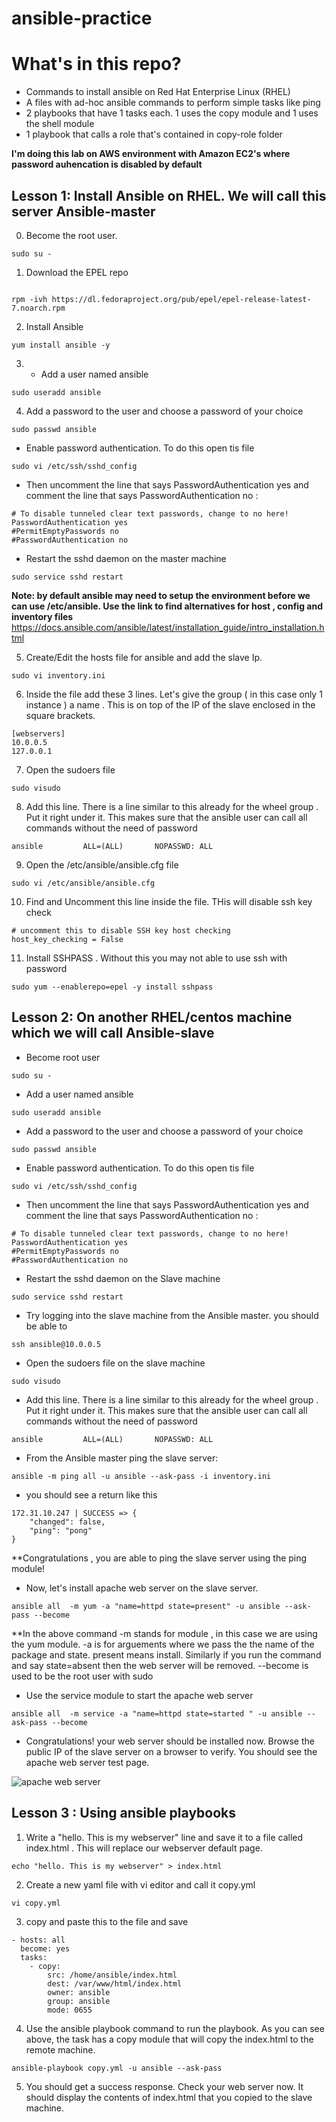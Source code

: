 # ansible-practice


# What's in this repo?

- Commands to install ansible on Red Hat Enterprise Linux (RHEL)
- A files with ad-hoc ansible commands to perform simple tasks like ping
- 2 playbooks that have 1 tasks each. 1 uses the copy module and 1 uses the shell module
- 1 playbook that calls a role that's contained in copy-role folder

**I'm doing this lab on AWS environment with Amazon EC2's where password auhencation is disabled by default**

## Lesson 1: Install Ansible on RHEL. We will call this server Ansible-master

0) Become the root user. 
```
sudo su - 
```

1) Download the EPEL repo
```console

rpm -ivh https://dl.fedoraproject.org/pub/epel/epel-release-latest-7.noarch.rpm
```

2) Install Ansible

```console
yum install ansible -y
```





3) - Add a user named ansible

```console
sudo useradd ansible
```

4) Add a password to the user and choose a password of your choice
```console
sudo passwd ansible
```

- Enable password authentication. To do this open tis file
```console
sudo vi /etc/ssh/sshd_config 
```

- Then uncomment the line that says PasswordAuthentication yes and comment the line that says PasswordAuthentication no :
```vi
# To disable tunneled clear text passwords, change to no here!
PasswordAuthentication yes
#PermitEmptyPasswords no
#PasswordAuthentication no
```

- Restart the sshd daemon on the master machine 
```console
sudo service sshd restart
```


**Note: by default ansible may need to setup the environment before we can use /etc/ansible. Use the link to find alternatives for host , config and inventory files** https://docs.ansible.com/ansible/latest/installation_guide/intro_installation.html

5) Create/Edit the hosts file for ansible and add the slave Ip. 

```console
sudo vi inventory.ini
```

6)  Inside the file add these 3 lines. Let's  give the group ( in this case only 1 instance ) a name . This is on top of the IP of the slave enclosed in the square brackets.
```vi
[webservers]
10.0.0.5
127.0.0.1
```


7)  Open the sudoers file 
```console
sudo visudo
```

8) Add this line. There is a line similar to this already for the wheel group . Put it right under it. This makes sure that the ansible user can call all commands without the need of password

```vi
ansible         ALL=(ALL)       NOPASSWD: ALL
```

9) Open the /etc/ansible/ansible.cfg file
```console
sudo vi /etc/ansible/ansible.cfg
```

10) Find and Uncomment this line inside the file. THis will disable ssh key check

```vi
# uncomment this to disable SSH key host checking
host_key_checking = False
```
11) Install SSHPASS . Without this you may not able to use ssh with password

```
sudo yum --enablerepo=epel -y install sshpass
```


## Lesson 2: On another RHEL/centos machine which we will call Ansible-slave

- Become root user
```
sudo su -
```

- Add a user named ansible

```console
sudo useradd ansible
```

- Add a password to the user and choose a password of your choice
```console
sudo passwd ansible
```

- Enable password authentication. To do this open tis file
```console
sudo vi /etc/ssh/sshd_config 
```

- Then uncomment the line that says PasswordAuthentication yes and comment the line that says PasswordAuthentication no :
```vi
# To disable tunneled clear text passwords, change to no here!
PasswordAuthentication yes
#PermitEmptyPasswords no
#PasswordAuthentication no
```

- Restart the sshd daemon on the Slave machine 
```console
sudo service sshd restart
```

- Try logging into the slave machine from the Ansible master. you should be able to 

``` console
ssh ansible@10.0.0.5 
```

- Open the sudoers file on the slave machine
```console
sudo visudo
```

- Add this line. There is a line similar to this already for the wheel group . Put it right under it. This makes sure that the ansible user can call all commands without the need of password

```vi
ansible         ALL=(ALL)       NOPASSWD: ALL
```


- From the Ansible master ping the slave server:
```console
ansible -m ping all -u ansible --ask-pass -i inventory.ini
```

- you should see a return like this
```console
172.31.10.247 | SUCCESS => {
    "changed": false, 
    "ping": "pong"
}
```
**Congratulations , you are able to ping the slave server using the ping module!

- Now, let's install apache web server on the slave server. 
```console
ansible all  -m yum -a "name=httpd state=present" -u ansible --ask-pass --become

```

**In the above command -m stands for module , in this case we are using the yum module. -a is for arguements where we pass the the name of the package and state. present means install. Similarly if you run the command and say state=absent then the web server will be removed.  --become is used to be the root user with sudo

- Use the service module to start the apache web server

```console
ansible all  -m service -a "name=httpd state=started " -u ansible --ask-pass --become 

```

- Congratulations! your web server should be installed now. Browse the public IP of the slave server on a browser to verify. You should see the apache web server test page.

![apache web server](https://github.com/ravsau/ansible-practice/blob/master/images/Screen%20Shot%202018-06-28%20at%209.05.03%20PM.png)

## Lesson 3 : Using ansible playbooks

1) Write a  "hello. This is my webserver" line and save it to a  file called index.html . This will replace our webserver default page. 
```console
echo "hello. This is my webserver" > index.html
```
2) Create a new yaml file with vi editor and call it copy.yml
```console
vi copy.yml
```

3) copy and paste this to the file and save
```vi
- hosts: all
  become: yes
  tasks:
    - copy:
        src: /home/ansible/index.html
        dest: /var/www/html/index.html
        owner: ansible
        group: ansible
        mode: 0655
```

4) Use the ansible playbook command to run the playbook. As you can see above, the task has a copy module that will copy the index.html to the remote machine.
```console
ansible-playbook copy.yml -u ansible --ask-pass
```

5) You should get a success response. Check your web server now. It should display the contents of index.html that you copied to the slave machine.





